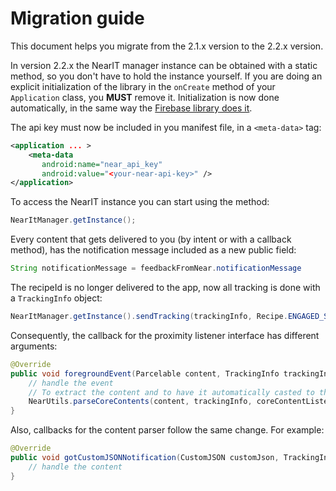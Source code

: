 # Migration guide

This document helps you migrate from the 2.1.x version to the 2.2.x version.

In version 2.2.x the NearIT manager instance can be obtained with a static method, so you don't have to hold the instance yourself. 
If you are doing an explicit initialization of the library in the `onCreate` method of your `Application` class, you **MUST** remove it.
Initialization is now done automatically, in the same way the [Firebase library does it](https://firebase.googleblog.com/2016/12/how-does-firebase-initialize-on-android.html).

The api key must now be included in you manifest file, in a `<meta-data>` tag:
```xml
<application ... >
    <meta-data
       android:name="near_api_key"
       android:value="<your-near-api-key>" />
</application>
```

To access the NearIT instance you can start using the method:
```java
NearItManager.getInstance();
```

Every content that gets delivered to you (by intent or with a callback method), has the notification message included as a new public field:
```java
String notificationMessage = feedbackFromNear.notificationMessage
```
The recipeId is no longer delivered to the app, now all tracking is done with a `TrackingInfo` object:
```java
NearItManager.getInstance().sendTracking(trackingInfo, Recipe.ENGAGED_STATUS);
```
Consequently, the callback for the proximity listener interface has different arguments:
```java
@Override
public void foregroundEvent(Parcelable content, TrackingInfo trackingInfo) {
    // handle the event
    // To extract the content and to have it automatically casted to the appropriate object type
    NearUtils.parseCoreContents(content, trackingInfo, coreContentListener);
}
```
Also, callbacks for the content parser follow the same change. For example:
```java
@Override
public void gotCustomJSONNotification(CustomJSON customJson, TrackingInfo trackingInfo) {
    // handle the content
}

```
